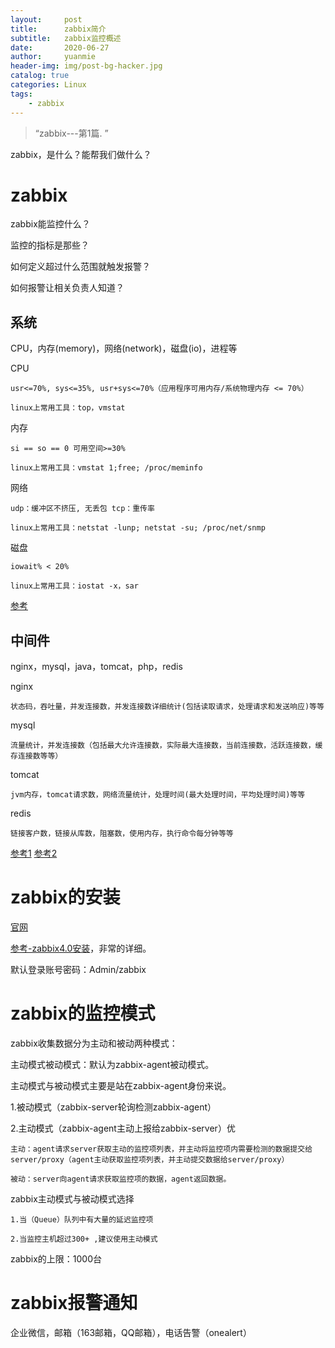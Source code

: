 ```yaml
---
layout:     post
title:      zabbix简介
subtitle:   zabbix监控概述
date:       2020-06-27
author:     yuanmie
header-img: img/post-bg-hacker.jpg
catalog: true
categories: Linux
tags:
    - zabbix
---
```


> “zabbix---第1篇. ”

zabbix，是什么？能帮我们做什么？

# zabbix

zabbix能监控什么？

监控的指标是那些？

如何定义超过什么范围就触发报警？

如何报警让相关负责人知道？

## 系统

CPU，内存(memory)，网络(network)，磁盘(io)，进程等

CPU

    usr<=70%, sys<=35%, usr+sys<=70%（应用程序可用内存/系统物理内存 <= 70%）

    linux上常用工具：top，vmstat

内存

    si == so == 0 可用空间>=30%

    linux上常用工具：vmstat 1;free; /proc/meminfo

网络

    udp：缓冲区不挤压, 无丢包 tcp：重传率

    linux上常用工具：netstat -lunp; netstat -su; /proc/net/snmp

磁盘

    iowait% < 20%

    linux上常用工具：iostat -x，sar

[参考](https://cloud.tencent.com/developer/article/1004358)

## 中间件

nginx，mysql，java，tomcat，php，redis

nginx

    状态码，吞吐量，并发连接数，并发连接数详细统计(包括读取请求，处理请求和发送响应)等等

mysql

    流量统计，并发连接数（包括最大允许连接数，实际最大连接数，当前连接数，活跃连接数，缓存连接数等等）


tomcat

    jvm内存，tomcat请求数，网络流量统计，处理时间(最大处理时间，平均处理时间)等等


redis

    链接客户数，链接从库数，阻塞数，使用内存，执行命令每分钟等等

[参考1](https://blog.csdn.net/trecn001/article/details/83786577)
[参考2](https://blog.csdn.net/smooth00/article/details/63689012)


# zabbix的安装
[官网](https://www.zabbix.com/documentation/4.0/zh/manual)

[参考-zabbix4.0安装](https://www.cnblogs.com/yaoyaojcy/p/9884130.html)，非常的详细。

默认登录账号密码：Admin/zabbix
# zabbix的监控模式
zabbix收集数据分为主动和被动两种模式：

主动模式被动模式：默认为zabbix-agent被动模式。

主动模式与被动模式主要是站在zabbix-agent身份来说。

1.被动模式（zabbix-server轮询检测zabbix-agent）

2.主动模式（zabbix-agent主动上报给zabbix-server）优


	主动：agent请求server获取主动的监控项列表，并主动将监控项内需要检测的数据提交给server/proxy（agent主动获取监控项列表，并主动提交数据给server/proxy）

	被动：server向agent请求获取监控项的数据，agent返回数据。


zabbix主动模式与被动模式选择
	
	1.当（Queue）队列中有大量的延迟监控项

	2.当监控主机超过300+ ,建议使用主动模式

zabbix的上限：1000台

# zabbix报警通知

企业微信，邮箱（163邮箱，QQ邮箱），电话告警（onealert）
